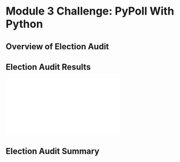 # Module 3 Challenge: PyPoll With Python
## Overview of Election Audit
## Election Audit Results
![election_analysis.txt](election_analysis.txt)

## Election Audit Summary
